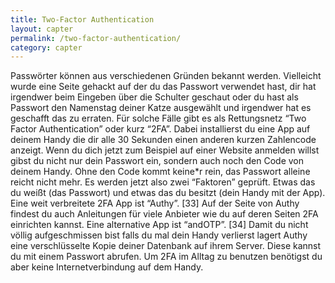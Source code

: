 ```yaml
---
title: Two-Factor Authentication
layout: capter
permalink: /two-factor-authentication/
category: capter
---
```

Passwörter können aus verschiedenen Gründen bekannt werden. Vielleicht wurde eine Seite gehackt auf der du das Passwort verwendet hast, dir hat irgendwer beim Eingeben über die Schulter geschaut oder du hast als Passwort den Namenstag deiner Katze ausgewählt und irgendwer hat es geschafft das zu erraten. Für solche Fälle gibt es als Rettungsnetz “Two Factor Authentication” oder kurz “2FA”. Dabei installierst du eine App auf deinem Handy die dir alle 30 Sekunden einen anderen kurzen Zahlencode anzeigt. Wenn du dich jetzt zum Beispiel auf einer Website anmelden willst gibst du nicht nur dein Passwort ein, sondern auch noch den Code von deinem Handy. Ohne den Code kommt keine*r rein, das Passwort alleine reicht nicht mehr. Es werden jetzt also zwei “Faktoren” geprüft. Etwas das du weißt (das Passwort) und etwas das du besitzt (dein Handy mit der App).
Eine weit verbreitete 2FA App ist “Authy”. [33] Auf der Seite von Authy findest du auch Anleitungen für viele Anbieter wie du auf deren Seiten 2FA einrichten kannst. 
Eine alternative App ist “andOTP”. [34]
Damit du nicht völlig aufgeschmissen bist falls du mal dein Handy verlierst lagert Authy eine verschlüsselte Kopie deiner Datenbank auf ihrem Server. Diese kannst du mit einem Passwort abrufen. Um 2FA im Alltag zu benutzen benötigst du aber keine Internetverbindung auf dem Handy.